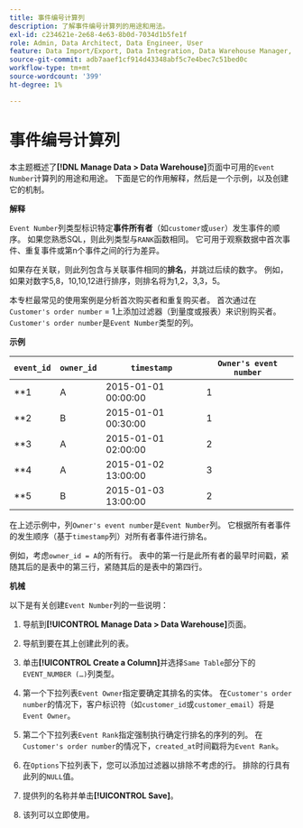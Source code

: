 ```yaml
---
title: 事件编号计算列
description: 了解事件编号计算列的用途和用法。
exl-id: c234621e-2e68-4e63-8b0d-7034d1b5fe1f
role: Admin, Data Architect, Data Engineer, User
feature: Data Import/Export, Data Integration, Data Warehouse Manager, Commerce Tables
source-git-commit: adb7aaef1cf914d43348abf5c7e4bec7c51bed0c
workflow-type: tm+mt
source-wordcount: '399'
ht-degree: 1%

---
```


# 事件编号计算列

本主题概述了&#x200B;**[!DNL Manage Data > Data Warehouse]**&#x200B;页面中可用的`Event Number`计算列的用途和用途。 下面是它的作用解释，然后是一个示例，以及创建它的机制。

**解释**

`Event Number`列类型标识特定&#x200B;**事件所有者**（如`customer`或`user`）发生事件的顺序。 如果您熟悉SQL，则此列类型与`RANK`函数相同。 它可用于观察数据中首次事件、重复事件或第n个事件之间的行为差异。

如果存在关联，则此列包含与关联事件相同的&#x200B;**排名**，并跳过后续的数字。 例如，如果对数字5,8，10,10,12进行排序，则排名将为1,2，3,3，5。

本专栏最常见的使用案例是分析首次购买者和重复购买者。 首次通过在`Customer's order number` = 1上添加过滤器（到量度或报表）来识别购买者。 `Customer's order number`是`Event Number`类型的列。

**示例**

| **`event_id`** | **`owner_id`** | **`timestamp`** | **`Owner's event number`** |
|--- |--- |--- |--- |
| **1 | A | 2015-01-01 00:00:00 | 1 |
| **2 | B | 2015-01-01 00:30:00 | 1 |
| **3 | A | 2015-01-01 02:00:00 | 2 |
| **4 | A | 2015-01-02 13:00:00 | 3 |
| **5 | B | 2015-01-03 13:00:00 | 2 |

在上述示例中，列`Owner's event number`是`Event Number`列。 它根据所有者事件的发生顺序（基于`timestamp`列）对所有者事件进行排名。

例如，考虑`owner_id = A`的所有行。 表中的第一行是此所有者的最早时间戳，紧随其后的是表中的第三行，紧随其后的是表中的第四行。

**机械**

以下是有关创建`Event Number`列的一些说明：

1. 导航到&#x200B;**[!UICONTROL Manage Data > Data Warehouse]**&#x200B;页面。

1. 导航到要在其上创建此列的表。

1. 单击&#x200B;**[!UICONTROL Create a Column]**&#x200B;并选择`Same Table`部分下的`EVENT_NUMBER (…)`列类型。

1. 第一个下拉列表`Event Owner`指定要确定其排名的实体。 在`Customer's order number`的情况下，客户标识符（如`customer_id`或`customer_email`）将是`Event Owner`。

1. 第二个下拉列表`Event Rank`指定强制执行确定行排名的序列的列。 在`Customer's order number`的情况下，`created_at`时间戳将为`Event Rank`。

1. 在`Options`下拉列表下，您可以添加过滤器以排除不考虑的行。 排除的行具有此列的`NULL`值。

1. 提供列的名称并单击&#x200B;**[!UICONTROL Save]**。

1. 该列可以立即使用&#x200B;_。_
